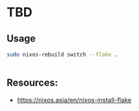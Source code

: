 # TBD

## Usage

```sh
sudo nixos-rebuild switch --flake .

```
```
```

## Resources:
 - https://nixos.asia/en/nixos-install-flake
